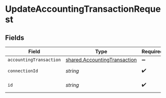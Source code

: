 # UpdateAccountingTransactionRequest


## Fields

| Field                                                                               | Type                                                                                | Required                                                                            | Description                                                                         |
| ----------------------------------------------------------------------------------- | ----------------------------------------------------------------------------------- | ----------------------------------------------------------------------------------- | ----------------------------------------------------------------------------------- |
| `accountingTransaction`                                                             | [shared.AccountingTransaction](../../../sdk/models/shared/accountingtransaction.md) | :heavy_minus_sign:                                                                  | N/A                                                                                 |
| `connectionId`                                                                      | *string*                                                                            | :heavy_check_mark:                                                                  | ID of the connection                                                                |
| `id`                                                                                | *string*                                                                            | :heavy_check_mark:                                                                  | ID of the Transaction                                                               |